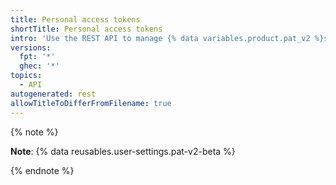 ```yaml
---
title: Personal access tokens
shortTitle: Personal access tokens
intro: 'Use the REST API to manage {% data variables.product.pat_v2 %}s.'
versions:
  fpt: '*'
  ghec: '*'
topics:
  - API
autogenerated: rest
allowTitleToDifferFromFilename: true
---
```


{% note %}

**Note**: {% data reusables.user-settings.pat-v2-beta %}

{% endnote %}

<!-- Content after this section is automatically generated -->
